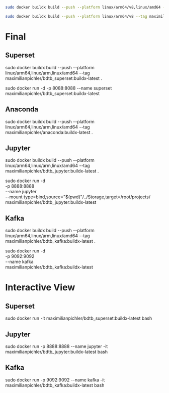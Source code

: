 ```sh
sudo docker buildx build --push --platform linux/arm64/v8,linux/amd64 --tag maximilianpichler/bdtb_superset:buildx-latest .

sudo docker buildx build --push --platform linux/arm64/v8 --tag maximilianpichler/test:arm .

```

# Final
## Superset
sudo docker buildx build --push --platform linux/arm64,linux/arm,linux/amd64 --tag maximilianpichler/bdtb_superset:buildx-latest .

sudo docker run -d -p 8088:8088 --name superset maximilianpichler/bdtb_superset:buildx-latest

## Anaconda
sudo docker buildx build --push --platform linux/arm64,linux/arm,linux/amd64 --tag maximilianpichler/anaconda:buildx-latest .

## Jupyter
sudo docker buildx build --push --platform linux/arm64,linux/arm,linux/amd64 --tag maximilianpichler/bdtb_jupyter:buildx-latest .

sudo docker run -d \
-p 8888:8888 \
--name jupyter \
--mount type=bind,source="$(pwd)"/../Storage,target=/root/projects/ \
maximilianpichler/bdtb_jupyter:buildx-latest

## Kafka
sudo docker buildx build --push --platform linux/arm64,linux/arm,linux/amd64 --tag maximilianpichler/bdtb_kafka:buildx-latest .

sudo docker run -d \
-p 9092:9092 \
--name kafka \
maximilianpichler/bdtb_kafka:buildx-latest 

# Interactive View
## Superset
sudo docker run -it maximilianpichler/bdtb_superset:buildx-latest bash 

## Jupyter
sudo docker run -p 8888:8888 --name jupyter -it maximilianpichler/bdtb_jupyter:buildx-latest bash

## Kafka
sudo docker run -p 9092:9092 --name kafka -it maximilianpichler/bdtb_kafka:buildx-latest bash